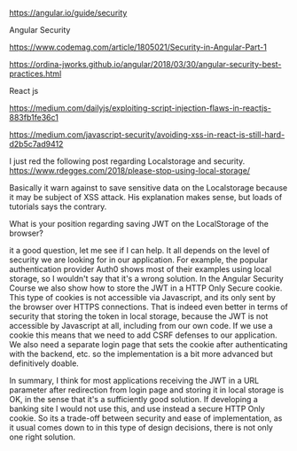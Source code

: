 https://angular.io/guide/security

Angular Security

https://www.codemag.com/article/1805021/Security-in-Angular-Part-1

https://ordina-jworks.github.io/angular/2018/03/30/angular-security-best-practices.html


React js

https://medium.com/dailyjs/exploiting-script-injection-flaws-in-reactjs-883fb1fe36c1

https://medium.com/javascript-security/avoiding-xss-in-react-is-still-hard-d2b5c7ad9412


I just red the following post regarding Localstorage and security.
https://www.rdegges.com/2018/please-stop-using-local-storage/

Basically it warn against to save sensitive data on the Localstorage because 
it may be subject of XSS attack. His explanation makes sense, but loads of tutorials says the contrary.

What is your position regarding saving JWT on the LocalStorage of the browser?

it a good question, let me see if I can help. It all depends on the level of security 
we are looking for in our application. For example, the popular authentication 
provider Auth0 shows most of their examples using local storage, so I wouldn't say that it's a wrong solution.
In the Angular Security Course we also show how to store the JWT in a HTTP Only Secure cookie. 
This type of cookies is not accessible via Javascript, and its only sent by the browser over HTTPS connections.
That is indeed even better in terms of security that storing the token in local storage, 
because the JWT is not accessible by Javascript at all, including from our own code.
If we use a cookie this means that we need to add CSRF defenses to our application.
We also need a separate login page that sets the cookie after authenticating 
with the backend, etc. so the implementation is a bit more advanced but definitively doable.

In summary, I think for most applications receiving the JWT in a URL parameter 
after redirection from login page and storing it in local storage is OK, 
in the sense that it's a sufficiently good solution. If developing a banking site 
I would not use this, and use instead a secure HTTP Only cookie. So its a trade-off 
between security and ease of implementation, as it usual comes down to in this type 
of design decisions, there is not only one right solution. 

